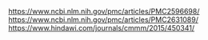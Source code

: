https://www.ncbi.nlm.nih.gov/pmc/articles/PMC2596698/
https://www.ncbi.nlm.nih.gov/pmc/articles/PMC2631089/
https://www.hindawi.com/journals/cmmm/2015/450341/

